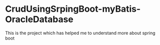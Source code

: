 # CrudUsingSrpingBoot-myBatis-OracleDatabase

This is the project which has helped me to understand more about spring boot 

